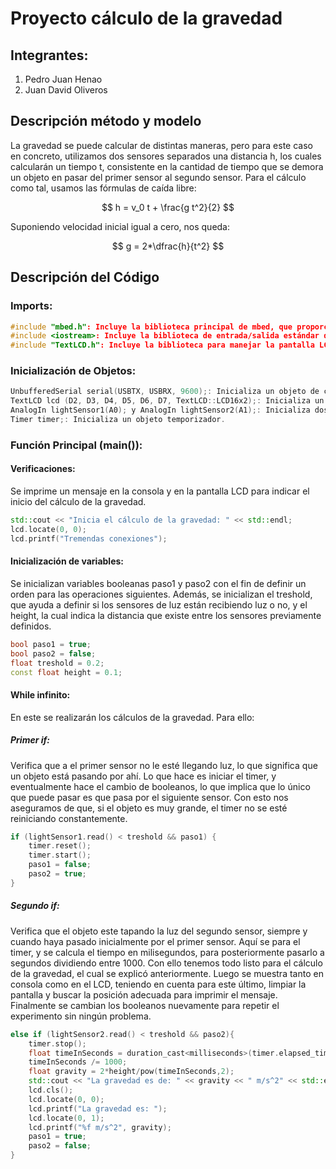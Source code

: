 # **Proyecto cálculo de la gravedad**

## **Integrantes:**
1.  Pedro Juan Henao
2.  Juan David Oliveros

## **Descripción método y modelo**
La gravedad se puede calcular de distintas maneras, pero para este caso en concreto, utilizamos dos sensores separados una distancia h,
los cuales calcularán un tiempo t, consistente en la cantidad de tiempo que se demora un objeto en pasar del primer sensor al segundo sensor.
Para el cálculo como tal, usamos las fórmulas de caída libre:

$$
h = v_0 t + \frac{g t^2}{2}
$$

Suponiendo velocidad inicial igual a cero, nos queda:

$$
g = 2*\dfrac{h}{t^2}
$$

## **Descripción del Código**

### **Imports:**
```cpp
#include "mbed.h": Incluye la biblioteca principal de mbed, que proporciona funciones para trabajar con microcontroladores mbed.
#include <iostream>: Incluye la biblioteca de entrada/salida estándar de C++ para imprimir mensajes en la consola.
#include "TextLCD.h": Incluye la biblioteca para manejar la pantalla LCD de texto.
```

### **Inicialización de Objetos:**
```cpp
UnbufferedSerial serial(USBTX, USBRX, 9600);: Inicializa un objeto de comunicación serial sin búfer a través de los pines USBTX y USBRX con una velocidad de baudios de 9600.
TextLCD lcd (D2, D3, D4, D5, D6, D7, TextLCD::LCD16x2);: Inicializa un objeto de pantalla LCD de texto en los pines D2 a D7 con un formato de 16x2 caracteres.
AnalogIn lightSensor1(A0); y AnalogIn lightSensor2(A1);: Inicializa dos objetos de entrada analógica en los pines A0 y A1 para leer datos de sensores de luz.
Timer timer;: Inicializa un objeto temporizador.
```
### **Función Principal (main()):**

#### **Verificaciones:**
Se imprime un mensaje en la consola y en la pantalla LCD para indicar el inicio del cálculo de la gravedad.
```cpp
std::cout << "Inicia el cálculo de la gravedad: " << std::endl;
lcd.locate(0, 0);
lcd.printf("Tremendas conexiones");
```

#### **Inicialización de variables:**
Se inicializan variables booleanas paso1 y paso2 con el fin de definir un orden para las operaciones siguientes.
Además, se inicializan el treshold, que ayuda a definir si los sensores de luz están recibiendo luz o no, y el height, la cual indica la distancia que existe entre los sensores previamente definidos.
```cpp
bool paso1 = true;
bool paso2 = false;
float treshold = 0.2;
const float height = 0.1;
```

#### **While infinito:**
En este se realizarán los cálculos de la gravedad. Para ello:
##### **Primer if:**
Verifica que a el primer sensor no le esté llegando luz, lo que significa que un objeto está pasando por ahí.
Lo que hace es iniciar el timer, y eventualmente hace el cambio de booleanos, lo que implica que lo único que puede pasar es que pasa por el siguiente sensor. 
Con esto nos aseguramos de que, si el objeto es muy grande, el timer no se esté reiniciando constantemente.
```cpp
if (lightSensor1.read() < treshold && paso1) {
    timer.reset();
    timer.start();
    paso1 = false;
    paso2 = true;
}
```
##### **Segundo if:**
Verifica que el objeto este tapando la luz del segundo sensor, siempre y cuando haya pasado inicialmente por el primer sensor.
Aquí se para el timer, y se calcula el tiempo en milisegundos, para posteriormente pasarlo a segundos dividiendo entre 1000. 
Con ello tenemos todo listo para el cálculo de la gravedad, el cual se explicó anteriormente.
Luego se muestra tanto en consola como en el LCD, teniendo en cuenta para este último, limpiar la pantalla y buscar la posición adecuada para imprimir el mensaje.
Finalmente se cambian los booleanos nuevamente para repetir el experimento sin ningún problema.
```cpp
else if (lightSensor2.read() < treshold && paso2){
    timer.stop(); 
    float timeInSeconds = duration_cast<milliseconds>(timer.elapsed_time()).count();
    timeInSeconds /= 1000;
    float gravity = 2*height/pow(timeInSeconds,2);
    std::cout << "La gravedad es de: " << gravity << " m/s^2" << std::endl;
    lcd.cls();
    lcd.locate(0, 0);
    lcd.printf("La gravedad es: ");
    lcd.locate(0, 1);
    lcd.printf("%f m/s^2", gravity);
    paso1 = true; 
    paso2 = false;       
}
